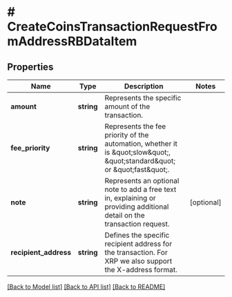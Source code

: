 # # CreateCoinsTransactionRequestFromAddressRBDataItem

## Properties

Name | Type | Description | Notes
------------ | ------------- | ------------- | -------------
**amount** | **string** | Represents the specific amount of the transaction. |
**fee_priority** | **string** | Represents the fee priority of the automation, whether it is \&quot;slow\&quot;, \&quot;standard\&quot; or \&quot;fast\&quot;. |
**note** | **string** | Represents an optional note to add a free text in, explaining or providing additional detail on the transaction request. | [optional]
**recipient_address** | **string** | Defines the specific recipient address for the transaction. For XRP we also support the X-address format. |

[[Back to Model list]](../../README.md#models) [[Back to API list]](../../README.md#endpoints) [[Back to README]](../../README.md)
